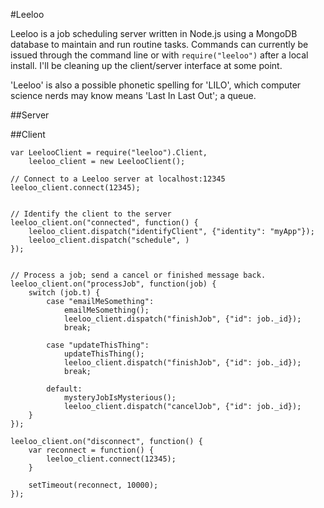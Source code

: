 #Leeloo

Leeloo is a job scheduling server written in Node.js using a MongoDB database to maintain and run routine tasks. Commands can currently be issued through the command line or with `require("leeloo")` after a local install. I'll be cleaning up the client/server interface at some point.

'Leeloo' is also a possible phonetic spelling for 'LILO', which computer science nerds may know means 'Last In Last Out'; a queue.

##Server

##Client

```
var LeelooClient = require("leeloo").Client,
	leeloo_client = new LeelooClient();

// Connect to a Leeloo server at localhost:12345
leeloo_client.connect(12345);


// Identify the client to the server
leeloo_client.on("connected", function() {
	leeloo_client.dispatch("identifyClient", {"identity": "myApp"});
	leeloo_client.dispatch("schedule", )
});


// Process a job; send a cancel or finished message back.
leeloo_client.on("processJob", function(job) {
	switch (job.t) {
		case "emailMeSomething":
			emailMeSomething();
			leeloo_client.dispatch("finishJob", {"id": job._id});			
			break;
		
		case "updateThisThing":
			updateThisThing();
			leeloo_client.dispatch("finishJob", {"id": job._id});			
			break;
		
		default:
			mysteryJobIsMysterious();
			leeloo_client.dispatch("cancelJob", {"id": job._id});
	}
});

leeloo_client.on("disconnect", function() {
	var reconnect = function() {
		leeloo_client.connect(12345);
	}
	
	setTimeout(reconnect, 10000);
});
```

